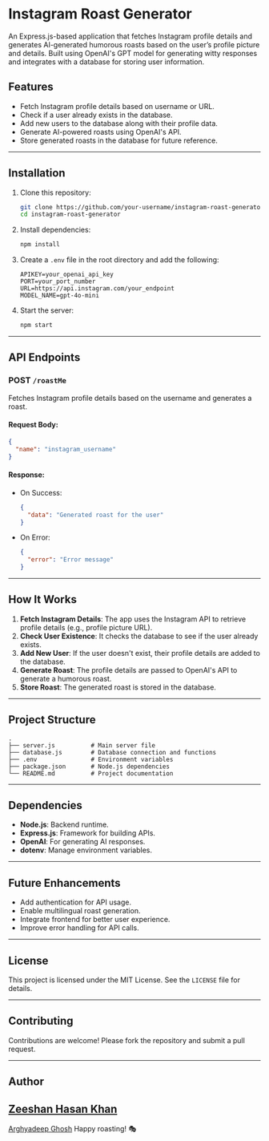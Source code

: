 
# Instagram Roast Generator

An Express.js-based application that fetches Instagram profile details and generates AI-generated humorous roasts based on the user’s profile picture and details. Built using OpenAI's GPT model for generating witty responses and integrates with a database for storing user information.

## Features
- Fetch Instagram profile details based on username or URL.
- Check if a user already exists in the database.
- Add new users to the database along with their profile data.
- Generate AI-powered roasts using OpenAI's API.
- Store generated roasts in the database for future reference.

---

## Installation

1. Clone this repository:
   ```bash
   git clone https://github.com/your-username/instagram-roast-generator.git
   cd instagram-roast-generator
   ```

2. Install dependencies:
   ```bash
   npm install
   ```

3. Create a `.env` file in the root directory and add the following:
   ```plaintext
   APIKEY=your_openai_api_key
   PORT=your_port_number
   URL=https://api.instagram.com/your_endpoint
   MODEL_NAME=gpt-4o-mini
   ```

4. Start the server:
   ```bash
   npm start
   ```

---

## API Endpoints

### POST `/roastMe`
Fetches Instagram profile details based on the username and generates a roast.

#### Request Body:
```json
{
  "name": "instagram_username"
}
```

#### Response:
- On Success:
  ```json
  {
    "data": "Generated roast for the user"
  }
  ```
- On Error:
  ```json
  {
    "error": "Error message"
  }
  ```

---

## How It Works

1. **Fetch Instagram Details**: The app uses the Instagram API to retrieve profile details (e.g., profile picture URL).
2. **Check User Existence**: It checks the database to see if the user already exists.
3. **Add New User**: If the user doesn't exist, their profile details are added to the database.
4. **Generate Roast**: The profile details are passed to OpenAI's API to generate a humorous roast.
5. **Store Roast**: The generated roast is stored in the database.

---

## Project Structure

```
.
├── server.js          # Main server file
├── database.js        # Database connection and functions
├── .env               # Environment variables
├── package.json       # Node.js dependencies
└── README.md          # Project documentation
```

---

## Dependencies

- **Node.js**: Backend runtime.
- **Express.js**: Framework for building APIs.
- **OpenAI**: For generating AI responses.
- **dotenv**: Manage environment variables.

---

## Future Enhancements
- Add authentication for API usage.
- Enable multilingual roast generation.
- Integrate frontend for better user experience.
- Improve error handling for API calls.

---

## License
This project is licensed under the MIT License. See the `LICENSE` file for details.

---

## Contributing
Contributions are welcome! Please fork the repository and submit a pull request.

---

## Author
[Zeeshan Hasan Khan](https://www.linkedin.com/in/zeeshan-hasan-khan-/)
---
[Arghyadeep Ghosh](https://www.linkedin.com/in/arghyadeep-ghosh/)
Happy roasting! 🎭
